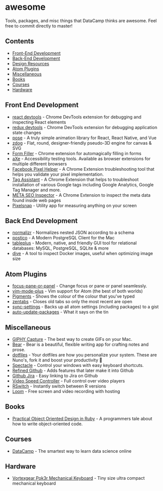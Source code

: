 # awesome

Tools, packages, and misc things that DataCamp thinks are awesome. Feel free to commit directly to master!

## Contents

- [Front-End Development](#front-end-development)
- [Back-End Development](#back-end-development)
- [Design Resources](#design-resources)
- [Atom Plugins](#atom-plugins)
- [Miscellaneous](#miscellaneous)
- [Books](#books)
- [Courses](#courses)
- [Hardware](#hardware)

## Front End Development

- [react devtools](https://chrome.google.com/webstore/detail/react-developer-tools/fmkadmapgofadopljbjfkapdkoienihi?hl=en) - Chrome DevTools extension for debugging and inspecting React elements
- [redux devtools](https://chrome.google.com/webstore/detail/redux-devtools/lmhkpmbekcpmknklioeibfkpmmfibljd?hl=en) - Chrome DevTools extension for debugging application state changes
- [pose](https://popmotion.io/pose/) - A truly simple animation library for React, React Native, and Vue
- [zdog](https://github.com/metafizzy/zdog) - Flat, round, designer-friendly pseudo-3D engine for canvas & SVG
- [Form Filler](https://chrome.google.com/webstore/detail/form-filler/bnjjngeaknajbdcgpfkgnonkmififhfo) - Chrome extension for automagically filling in forms
- [aXe](https://www.deque.com/axe/) - Accessibility testing tools. Available as browser extensions for multiple different browsers
- [Facebook Pixel Helper](https://chrome.google.com/webstore/detail/facebook-pixel-helper/fdgfkebogiimcoedlicjlajpkdmockpc) - A Chrome Extension troubleshooting tool that helps you validate your pixel implementation.
- [Tag Assistant](https://chrome.google.com/webstore/detail/tag-assistant-by-google/kejbdjndbnbjgmefkgdddjlbokphdefk) - A Chrome Extension that helps to troubleshoot installation of various Google tags including Google Analytics, Google Tag Manager and more.
- [META SEO Inspector](https://chrome.google.com/webstore/detail/meta-seo-inspector/ibkclpciafdglkjkcibmohobjkcfkaef?hl=en) - A Chrome Extension to inspect the meta data found inside web pages
- [Pixelsnap](https://getpixelsnap.com) - Utility app for measuring anything on your screen

## Back End Development

- [normalizr](https://github.com/paularmstrong/normalizr) - Normalizes nested JSON according to a schema
- [postico](https://eggerapps.at/postico/) - A Modern PostgreSQL Client for the Mac
- [tableplus](https://tableplus.com/) - Modern, native, and friendly GUI tool for relational databases: MySQL, PostgreSQL, SQLite & more
- [dive](https://github.com/wagoodman/dive) - A tool to inspect Docker images, useful when optimizing image size

## Atom Plugins

- [focus-pane-or-panel](https://atom.io/packages/focus-pane-or-panel) - Change focus or pane or panel seamlessly.
- [vim-mode-plus](https://atom.io/packages/vim-mode-plus) - Vim support for Atom (the best of both worlds)
- [Pigments](https://atom.io/packages/pigments) - Shows the colour of the colour that you've typed
- [zentabs](https://atom.io/packages/zentabs) - Closes old tabs so only the most recent are open
- [sync-settings](https://atom.io/packages/sync-settings) - Backs up all atom settings (including packages) to a gist
- [auto-update-packages](https://atom.io/packages/auto-update-packages) - What it says on the tin

## Miscellaneous

- [GIPHY Capture](https://apps.apple.com/us/app/giphy-capture-the-gif-maker/id668208984?mt=12) - The best way to create GIFs on your Mac.
- [Bear](https://bear.app/) - Bear is a beautiful, flexible writing app for crafting notes and prose.
- [dotfiles](https://github.com/nunorafaelrocha/dotfiles) - Your dotfiles are how you personalize your system. These are Nuno's, fork it and boost your productivity :rocket:
- [Spectacle](https://www.spectacleapp.com/) - Control your windows with easy keyboard shortcuts.
- [Refined Github](https://github.com/sindresorhus/refined-github) - Adds features that later make it into Github
- [Github Jira](https://github.com/RobQuistNL/chrome-github-jira) - Easy linking to Jira on Github
- [Video Speed Controller](https://github.com/igrigorik/videospeed) - Full control over video players
- [RSwitch](https://mac.r-project.org/#other) - Instantly switch between R versions
- [Loom](https://www.loom.com) - Free screen and video recording with hosting

## Books

- [Practical Object Oriented Design in Ruby](https://www.poodr.com/) - A programmers tale about how to write object-oriented code.

## Courses

- [DataCamp](https://www.datacamp.com) - The smartest way to learn data science online

## Hardware

- [Vortexgear Pok3r Mechanical Keyboard](https://www.amazon.com/gp/product/B07FKN7Z95/ref=ppx_yo_dt_b_asin_title_o01_s00?ie=UTF8&psc=1) - Tiny size ultra compact mechanical keyboard
